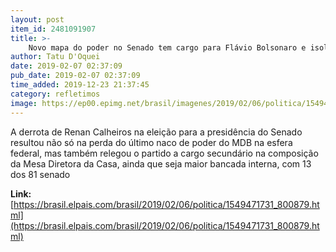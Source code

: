 ```yaml
---
layout: post
item_id: 2481091907
title: >-
    Novo mapa do poder no Senado tem cargo para Flávio Bolsonaro e isola MDB e PT
author: Tatu D'Oquei
date: 2019-02-07 02:37:09
pub_date: 2019-02-07 02:37:09
time_added: 2019-12-23 21:37:45
category: refletimos
image: https://ep00.epimg.net/brasil/imagenes/2019/02/06/politica/1549471731_800879_1549483477_rrss_normal.jpg
---
```


A derrota de Renan Calheiros na eleição para a presidência do Senado resultou não só na perda do último naco de poder do MDB na esfera federal, mas também relegou o partido a cargo secundário na composição da Mesa Diretora da Casa, ainda que seja maior bancada interna, com 13 dos 81 senado

**Link:** [https://brasil.elpais.com/brasil/2019/02/06/politica/1549471731_800879.html](https://brasil.elpais.com/brasil/2019/02/06/politica/1549471731_800879.html)

